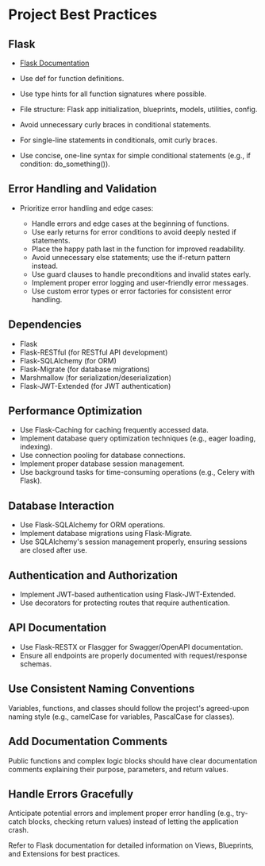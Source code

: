 # Project Best Practices

## Flask

- [Flask Documentation](https://flask.palletsprojects.com/en/stable/)

- Use def for function definitions.
- Use type hints for all function signatures where possible.
- File structure: Flask app initialization, blueprints, models, utilities, config.
- Avoid unnecessary curly braces in conditional statements.
- For single-line statements in conditionals, omit curly braces.
- Use concise, one-line syntax for simple conditional statements (e.g., if condition: do_something()).

## Error Handling and Validation

- Prioritize error handling and edge cases:

  - Handle errors and edge cases at the beginning of functions.
  - Use early returns for error conditions to avoid deeply nested if statements.
  - Place the happy path last in the function for improved readability.
  - Avoid unnecessary else statements; use the if-return pattern instead.
  - Use guard clauses to handle preconditions and invalid states early.
  - Implement proper error logging and user-friendly error messages.
  - Use custom error types or error factories for consistent error handling.

## Dependencies

- Flask
- Flask-RESTful (for RESTful API development)
- Flask-SQLAlchemy (for ORM)
- Flask-Migrate (for database migrations)
- Marshmallow (for serialization/deserialization)
- Flask-JWT-Extended (for JWT authentication)

## Performance Optimization

- Use Flask-Caching for caching frequently accessed data.
- Implement database query optimization techniques (e.g., eager loading, indexing).
- Use connection pooling for database connections.
- Implement proper database session management.
- Use background tasks for time-consuming operations (e.g., Celery with Flask).

## Database Interaction

- Use Flask-SQLAlchemy for ORM operations.
- Implement database migrations using Flask-Migrate.
- Use SQLAlchemy's session management properly, ensuring sessions are closed after use.

## Authentication and Authorization

- Implement JWT-based authentication using Flask-JWT-Extended.
- Use decorators for protecting routes that require authentication.

## API Documentation

- Use Flask-RESTX or Flasgger for Swagger/OpenAPI documentation.
- Ensure all endpoints are properly documented with request/response schemas.

## Use Consistent Naming Conventions

Variables, functions, and classes should follow the project's agreed-upon naming style (e.g., camelCase for variables, PascalCase for classes).

## Add Documentation Comments

Public functions and complex logic blocks should have clear documentation comments explaining their purpose, parameters, and return values.

## Handle Errors Gracefully

Anticipate potential errors and implement proper error handling (e.g., try-catch blocks, checking return values) instead of letting the application crash.

Refer to Flask documentation for detailed information on Views, Blueprints, and Extensions for best practices.
